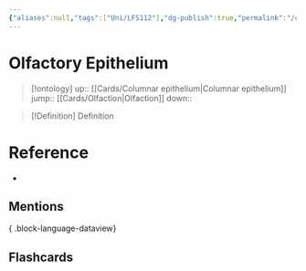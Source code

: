 ```yaml
---
{"aliases":null,"tags":["Uni/LFS112"],"dg-publish":true,"permalink":"/cards/olfactory-epithelium/","dgPassFrontmatter":true}
---
```


# Olfactory Epithelium

> [!ontology]
> up:: [[Cards/Columnar epithelium\|Columnar epithelium]]
> jump:: [[Cards/Olfaction\|Olfaction]]
> down:: 

> [!Definition] Definition

# Reference

- 

## Mentions


{ .block-language-dataview}

## Flashcards